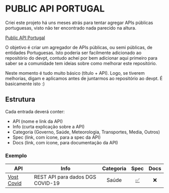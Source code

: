 # PUBLIC API PORTUGAL

Criei este projeto há uns meses atrás para tentar agregar APIs públicas portuguesas, visto não ter encontrado nada parecido na altura.

[Public API Portugal](https://github.com/gpirescampos/public-api-portugal)

O objetivo é criar um agregador de APIs públicas, ou semi públicas, de entidades Portuguesas. Isto poderia ser facilmente adicionado ao repositório do devpt, contudo achei por bem adicionar aqui primeiro para saber se a comunidade tem ideias sobre como melhorar este repositório.

Neste momento é tudo muito básico (título + API). Logo, se tiverem melhorias, digam e aplicamos antes de juntarmos ao repositório ao devpt. É basicamente isto :)

## Estrutura

Cada entrada deverá conter:
- API (nome e link da API)
- Info (curta explicação sobre a API)
- Categoria (Governo, Saúde, Meteorologia, Transportes, Media, Outros)
- Spec (link, com ícone, para a spec da API)
- Docs (link, com ícone, para documentação da API)

### Exemplo

| API         |  Info | Categoria | Spec | Docs |
| ----------- | ----- | :-------: | :--: | :--: |
| [Vost Covid](https://covid19-api.vost.pt/) | REST API para dados DGS COVID-19 | Saúde | [✅](https://covid19-api.vost.pt/swagger.json) | ❌